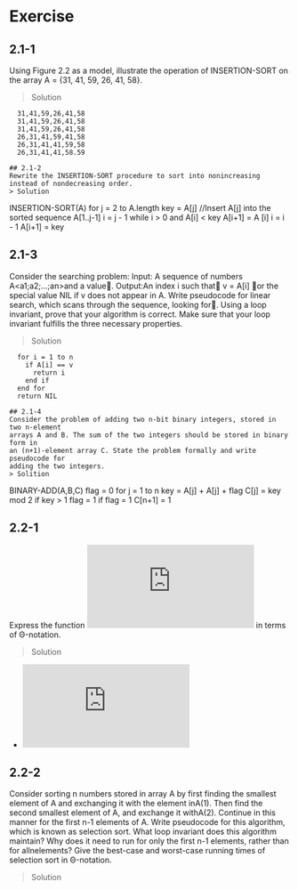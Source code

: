# Exercise
## 2.1-1
Using Figure 2.2 as a model, illustrate the operation of INSERTION-SORT on the array A = {31, 41, 59, 26, 41, 58}.
> Solution
```
  31,41,59,26,41,58
  31,41,59,26,41,58
  31,41,59,26,41,58
  26,31,41,59,41,58
  26,31,41,41,59,58
  26,31,41,41,58.59
  
## 2.1-2
Rewrite the INSERTION-SORT procedure to sort into nonincreasing instead of nondecreasing order.
> Solution
```
  INSERTION-SORT(A)
  for j = 2 to A.length
      key = A[j]
      //Insert A[j] into the sorted sequence A[1..j-1]
      i = j - 1
      while i > 0 and A[i] < key
        A[i+1] = A [i]
        i = i - 1
      A[i+1] = key

## 2.1-3
Consider the searching problem:
Input: A sequence of numbers A<a1;a2;...;an>and a value.
Output:An index i such that v = A[i] or the special value NIL if v does not appear in A.
Write pseudocode for linear search, which scans through the sequence, looking
for. Using a loop invariant, prove that your algorithm is correct. Make sure that
your loop invariant fulfills the three necessary properties.
> Solution
```  
  for i = 1 to n
    if A[i] == v
      return i
    end if
  end for
  return NIL

## 2.1-4
Consider the problem of adding two n-bit binary integers, stored in two n-element
arrays A and B. The sum of the two integers should be stored in binary form in
an (n+1)-element array C. State the problem formally and write pseudocode for
adding the two integers.
> Solition
```
  BINARY-ADD(A,B,C)
  flag = 0
  for j = 1 to n
  key = A[j] + A[j] + flag
  C[j] = key mod 2
  if key > 1
    flag = 1
  if flag = 1
    C[n+1] = 1

## 2.2-1
Express the function ![image of n^3/1000 - 100n^2 - 100n + 3](http://latex.codecogs.com/gif.latex?n_%7B%20%7D%5E%7B3%7D/1000-100n_%7B%20%7D%5E%7B2%7D-100n&plus;3) in terms of Θ-notation.
> Solution
- ![image of theta^3](http://latex.codecogs.com/gif.latex?n_%7B%20%7D%5E%7B3%7D/1000-100n_%7B%20%7D%5E%7B2%7D-100n&plus;3%3D%5CTheta%20%28n_%7B%20%7D%5E%7B3%7D%29)
  
## 2.2-2
Consider sorting n numbers stored in array A by first finding the smallest element of A and exchanging it with the element inA(1). Then find the second smallest element of A, and exchange it withA(2). Continue in this manner for the first n-1 elements of A. Write pseudocode for this algorithm, which is known as selection sort. What loop invariant does this algorithm maintain? Why does it need to run for only the first n-1 elements, rather than for allnelements? Give the best-case and worst-case running times of selection sort in Θ-notation.
> Solution
```
  
